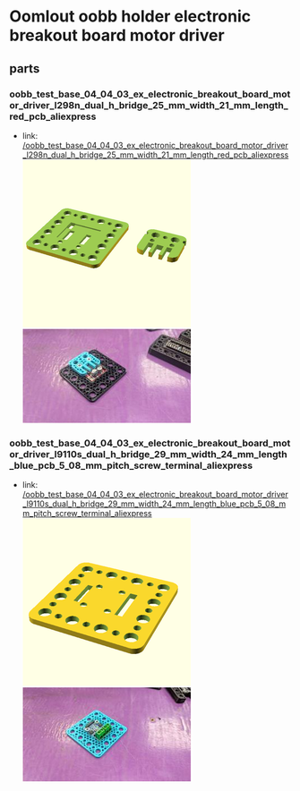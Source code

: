 # Oomlout oobb holder electronic breakout board motor driver


## parts

### oobb_test_base_04_04_03_ex_electronic_breakout_board_motor_driver_l298n_dual_h_bridge_25_mm_width_21_mm_length_red_pcb_aliexpress
* link: [/oobb_test_base_04_04_03_ex_electronic_breakout_board_motor_driver_l298n_dual_h_bridge_25_mm_width_21_mm_length_red_pcb_aliexpress](oobb_test_base_04_04_03_ex_electronic_breakout_board_motor_driver_l298n_dual_h_bridge_25_mm_width_21_mm_length_red_pcb_aliexpress)  
![](oobb_test_base_04_04_03_ex_electronic_breakout_board_motor_driver_l298n_dual_h_bridge_25_mm_width_21_mm_length_red_pcb_aliexpress/3dpr_300.png)  ![](oobb_test_base_04_04_03_ex_electronic_breakout_board_motor_driver_l298n_dual_h_bridge_25_mm_width_21_mm_length_red_pcb_aliexpress/image_300.jpg)
 

### oobb_test_base_04_04_03_ex_electronic_breakout_board_motor_driver_l9110s_dual_h_bridge_29_mm_width_24_mm_length_blue_pcb_5_08_mm_pitch_screw_terminal_aliexpress
* link: [/oobb_test_base_04_04_03_ex_electronic_breakout_board_motor_driver_l9110s_dual_h_bridge_29_mm_width_24_mm_length_blue_pcb_5_08_mm_pitch_screw_terminal_aliexpress](oobb_test_base_04_04_03_ex_electronic_breakout_board_motor_driver_l9110s_dual_h_bridge_29_mm_width_24_mm_length_blue_pcb_5_08_mm_pitch_screw_terminal_aliexpress)  
![](oobb_test_base_04_04_03_ex_electronic_breakout_board_motor_driver_l9110s_dual_h_bridge_29_mm_width_24_mm_length_blue_pcb_5_08_mm_pitch_screw_terminal_aliexpress/3dpr_300.png)  ![](oobb_test_base_04_04_03_ex_electronic_breakout_board_motor_driver_l9110s_dual_h_bridge_29_mm_width_24_mm_length_blue_pcb_5_08_mm_pitch_screw_terminal_aliexpress/image_300.jpg)
 
